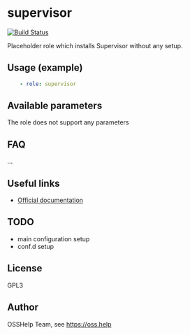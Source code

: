 # supervisor

[![Build Status](https://drone.osshelp.ru/api/badges/ansible/supervisor/status.svg)](https://drone.osshelp.ru/ansible/supervisor)

Placeholder role which installs Supervisor without any setup.

## Usage (example)

```yaml
    - role: supervisor
```

## Available parameters

The role does not support any parameters

## FAQ

...

## Useful links

- [Official documentation](http://supervisord.org/)

## TODO

- main configuration setup
- conf.d setup

## License

GPL3

## Author

OSSHelp Team, see <https://oss.help>
